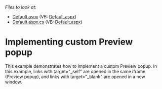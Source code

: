 <!-- default file list -->
*Files to look at*:

* [Default.aspx](./CS/WebSite/Default.aspx) (VB: [Default.aspx](./VB/WebSite/Default.aspx))
* [Default.aspx.cs](./CS/WebSite/Default.aspx.cs) (VB: [Default.aspx](./VB/WebSite/Default.aspx))
<!-- default file list end -->
# Implementing custom Preview popup


<p>This example demonstrates how to implement a custom Preview popup. In this example, links with target="_self" are opened in the same iframe (Preview popup), and links with target="_blank" are opened in a new window.</p>

<br/>


